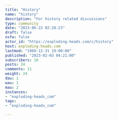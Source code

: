 ```yaml
---
title: "History" 
name: "history"
description: "For history related discussions"
type: community
date: "2023-06-22 02:20:23"
draft: false
nsfw: false
actor_id: "https://exploding-heads.com/c/history"
host: exploding-heads.com
lastmod: "1969-12-31 19:00:00"
published: "2023-02-03 04:21:00"
subscribers: 16
posts: 24
comments: 11
weight: 24
dau: 1
wau: 1
mau: 2
instances:
- "exploding-heads_com"
tags: 
- "exploding-heads_com"

---
```

